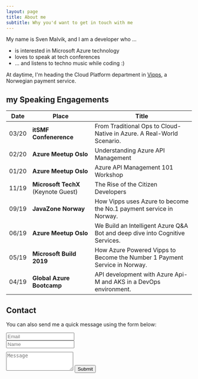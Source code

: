 ```yaml
---
layout: page
title: About me
subtitle: Why you'd want to get in touch with me
---
```


My name is Sven Malvik, and I am a developer who ...

- is interested in Microsoft Azure technology
- loves to speak at tech conferences
- ... and listens to techno music while coding :)

At daytime, I'm heading the Cloud Platform department in [Vipps](https://vipps.no), a Norwegian payment service.

## my Speaking Engagements

|Date   |Place  |Title  |
|---    |---    |---    |
|03/20  |**itSMF Confenerence**             |From Traditional Ops to Cloud-Native in Azure. A Real-World Scenario.  |
|02/20  |**Azure Meetup Oslo**              |Understanding Azure API Management |
|01/20  |**Azure Meetup Oslo**              |Azure API Management 101 Workshop  |
|11/19  |**Microsoft TechX** (Keynote Guest)|The Rise of the Citizen Developers |
|09/19  |**JavaZone Norway**                |How Vipps uses Azure to become the No.1 payment service in Norway. |
|06/19  |**Azure Meetup Oslo**              |We Build an Intelligent Azure Q&A Bot and deep dive into Cognitive Services.   |
|05/19  |**Microsoft Build 2019**           |How Azure Powered Vipps to Become the Number 1 Payment Service in Norway.  |
|04/19  |**Global Azure Bootcamp**          |API development with Azure Api-M and AKS in a DevOps environment.  |

## Contact

<form action="https://formspree.io/sven@malvik.de" method="POST" class="form" id="contact-form">
  <p>You can also send me a quick message using the form below:</p>
  <div class="row">
    <div class="col-xs-6">
      <input type="email" name="_replyto" class="form-control input-lg" placeholder="Email" title="Email">
    </div>
    <div class="col-xs-6">
      <input type="text" name="name" class="form-control input-lg" placeholder="Name" title="Name">
    </div>
  </div>
  <input type="hidden" name="_subject" value="New submission from svenmalvik.com">
  <textarea type="text" name="content" class="form-control input-lg" style="margin-top: 10px;" placeholder="Message" title="Message" required="required" rows="3"></textarea>
  <input type="text" name="_gotcha" style="display:none">
  <input type="hidden" name="_next" value="?message=Your message was sent successfully, thanks!" />
  <button type="submit" class="btn btn-lg btn-primary">Submit</button>
</form>